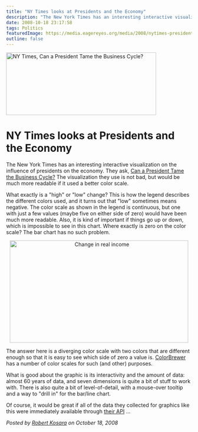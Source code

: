```yaml
---
title: "NY Times looks at Presidents and the Economy"
description: "The New York Times has an interesting interactive visualization on the influence of presidents on the economy. They ask,&nbsp;Can a President Tame the Business Cycle? The visualization they use is not bad, but would be much more readable if it used a better color scale."
date: 2008-10-18 23:17:58
tags: Politics
featuredImage: https://media.eagereyes.org/media/2008/nytimes-presidentseconomy.png
outline: false
---
```


<p><img src="https://media.eagereyes.org/media/2008/nytimes-presidentseconomy.png" alt="NY Times, Can a President Tame the Business Cycle?" width="407" height="170" border="0" /></p>

# NY Times looks at Presidents and the Economy

The New York Times has an interesting interactive visualization on the influence of presidents on the economy. They ask, <a href="http://www.nytimes.com/interactive/2008/10/18/business/20081019-metrics-graphic.html">Can a President Tame the Business Cycle?</a> The visualization they use is not bad, but would be much more readable if it used a better color scale.

What exactly is a "high" or "low" change? This is how the legend describes the different colors used, and it turns out that "low" sometimes means negative. The color scale as shown in the legend is continuous, but one with just a few values (maybe five on either side of zero) would have been much more readable. Also, it is kind of important if things go up or down, which is impossible to see in this chart. Where exactly is zero on the color scale? The bar chart has no such problem.

<p style="text-align: center;"><img src="https://media.eagereyes.org/media/2008/nytimes-presidentseconomy-detail.png" alt="Change in real income" width="484" height="278" border="0" /></p>

The answer here is a diverging color scale with two colors that are different enough so that it is easy to see which side of zero a value is. <a href="http://colorbrewer.org/">ColorBrewer</a> has a number of color scales for such (and other) purposes.

What is good about the graphic is its interactivity and the amount of data: almost 60 years of data, and seven dimensions is quite a bit of stuff to work with. There is also quite a bit of level-of-detail, with a mouse-over tooltip and a way to "drill in" for the bar/line chart.

Of course, it would be great if all of the data they collected for graphics like this were immediately available through <a href="http://developer.nytimes.com/">their API</a> ...


_Posted by <a href="/about">Robert Kosara</a> on October 18, 2008_


